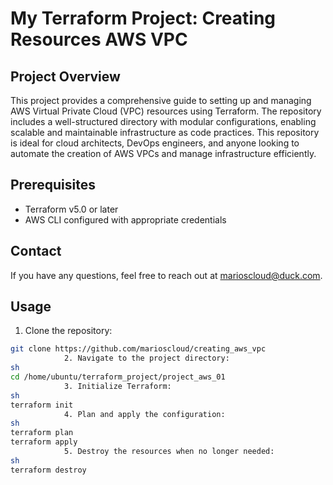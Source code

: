 # My Terraform Project: Creating Resources AWS VPC

## Project Overview
This project provides a comprehensive guide to setting up and managing AWS Virtual Private Cloud (VPC) resources using Terraform. The repository includes a well-structured directory with modular configurations, enabling scalable and maintainable infrastructure as code practices. This repository is ideal for cloud architects, DevOps engineers, and anyone looking to automate the creation of AWS VPCs and manage infrastructure efficiently.

## Prerequisites
- Terraform v5.0 or later
- AWS CLI configured with appropriate credentials

## Contact
If you have any questions, feel free to reach out at marioscloud@duck.com.

## Usage
1. Clone the repository:
```sh
git clone https://github.com/marioscloud/creating_aws_vpc
            2. Navigate to the project directory:
sh
cd /home/ubuntu/terraform_project/project_aws_01
            3. Initialize Terraform:
sh
terraform init
            4. Plan and apply the configuration:
sh
terraform plan
terraform apply
            5. Destroy the resources when no longer needed:
sh
terraform destroy
